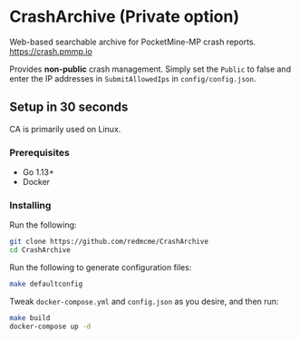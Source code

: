 # CrashArchive (Private option)
Web-based searchable archive for PocketMine-MP crash reports. https://crash.pmmp.io

Provides **non-public** crash management. Simply set the `Public` to false and enter the IP addresses in `SubmitAllowedIps` in `config/config.json`.

## Setup in 30 seconds
CA is primarily used on Linux.

### Prerequisites
- Go 1.13+
- Docker

### Installing
Run the following:
```sh
git clone https://github.com/redmcme/CrashArchive
cd CrashArchive
```
Run the following to generate configuration files:
```sh
make defaultconfig
```
Tweak `docker-compose.yml` and `config.json` as you desire, and then run:
```sh
make build
docker-compose up -d
```
